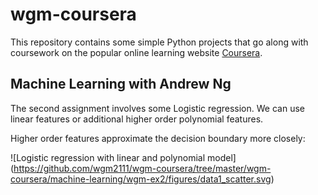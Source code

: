 # wgm-coursera
This repository contains some simple Python projects that 
go along with coursework on the popular online learning 
website [Coursera](https://www.coursera.org). 


## Machine Learning with Andrew Ng

The second assignment involves some Logistic regression.  We can use
linear features or additional higher order polynomial features.

Higher order features approximate the decision boundary more closely: 

![Logistic regression with linear and polynomial model]
(https://github.com/wgm2111/wgm-coursera/tree/master/wgm-coursera/machine-learning/wgm-ex2/figures/data1_scatter.svg)
